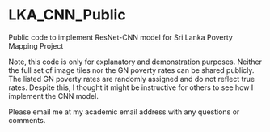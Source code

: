 # LKA_CNN_Public
 Public code to implement ResNet-CNN model for Sri Lanka Poverty Mapping Project

Note, this code is only for explanatory and demonstration purposes. Neither the full set of image tiles nor the GN poverty rates can be shared publicly. The listed GN poverty rates are randomly assigned and do not reflect true rates. Despite this, I thought it might be instructive for others to see how I implement the CNN model. 

Please email me at my academic email address with any questions or comments. 



